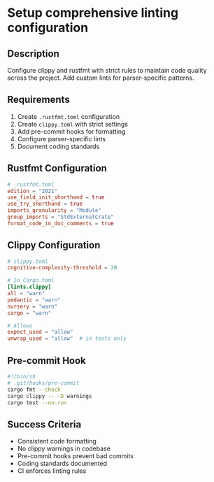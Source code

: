 # Setup comprehensive linting configuration

## Description
Configure clippy and rustfmt with strict rules to maintain code quality across the project. Add custom lints for parser-specific patterns.

## Requirements
1. Create `.rustfmt.toml` configuration
2. Create `clippy.toml` with strict settings
3. Add pre-commit hooks for formatting
4. Configure parser-specific lints
5. Document coding standards

## Rustfmt Configuration
```toml
# .rustfmt.toml
edition = "2021"
use_field_init_shorthand = true
use_try_shorthand = true
imports_granularity = "Module"
group_imports = "StdExternalCrate"
format_code_in_doc_comments = true
```

## Clippy Configuration
```toml
# clippy.toml
cognitive-complexity-threshold = 20

# In Cargo.toml
[lints.clippy]
all = "warn"
pedantic = "warn"
nursery = "warn"
cargo = "warn"

# Allows
expect_used = "allow"
unwrap_used = "allow"  # in tests only
```

## Pre-commit Hook
```bash
#!/bin/sh
# .git/hooks/pre-commit
cargo fmt --check
cargo clippy -- -D warnings
cargo test --no-run
```

## Success Criteria
- Consistent code formatting
- No clippy warnings in codebase
- Pre-commit hooks prevent bad commits
- Coding standards documented
- CI enforces linting rules